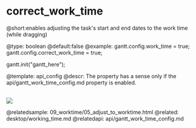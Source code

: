 correct_work_time
=============
@short:enables adjusting the task's start and end dates to the work time (while dragging) 
	

@type: boolean
@default:false
@example:
gantt.config.work_time = true;
gantt.config.correct_work_time = true;
 
gantt.init("gantt_here");

@template:	api_config
@descr:
The property has a sense only if the api/gantt_work_time_config.md property is enabled.

<br>

<img src="api/correct_work_time.png"/>

@relatedsample:
	09_worktime/05_adjust_to_worktime.html
@related:
	desktop/working_time.md
@relatedapi:
	api/gantt_work_time_config.md